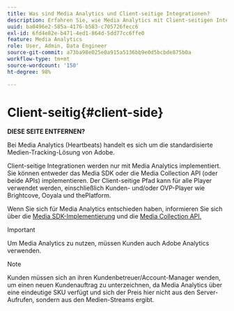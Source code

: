 ```yaml
---
title: Was sind Media Analytics und Client-seitige Integrationen?
description: Erfahren Sie, wie Media Analytics mit Client-seitigen Integrationen und dem Media-SDK und/oder der Mediensammlungs-API funktioniert.
uuid: ba0496e2-585a-4176-b583-c705726fecc6
exl-id: 6fd4e82e-b471-4ed1-864d-5dd77cc6ffe0
feature: Media Analytics
role: User, Admin, Data Engineer
source-git-commit: a73ba98e025e0a915a5136bb9e0d5bcbde875b0a
workflow-type: tm+mt
source-wordcount: '150'
ht-degree: 98%

---
```


# Client-seitig{#client-side}

**DIESE SEITE ENTFERNEN?**

Bei Media Analytics (Heartbeats) handelt es sich um die standardisierte Medien-Tracking-Lösung von Adobe.

Client-seitige Integrationen werden nur mit Media Analytics implementiert. Sie können entweder das Media SDK oder die Media Collection API (oder beide APIs) implementieren. Der Client-seitige Pfad kann für alle Player verwendet werden, einschließlich Kunden- und/oder OVP-Player wie Brightcove, Ooyala und thePlatform.

Wenn Sie sich für Media Analytics entschieden haben, informieren Sie sich über die [Media SDK-Implementierung](/help/implementation/media-sdk/media-sdk-overview.md) und die [Media Collection API.](/help/implementation/media-collection-api/mc-api-overview.md)

>[!IMPORTANT]
>
>Um Media Analytics zu nutzen, müssen Kunden auch Adobe Analytics verwenden.

>[!NOTE]
>
>Kunden müssen sich an ihren Kundenbetreuer/Account-Manager wenden, um einen neuen Kundenauftrag zu unterzeichnen, da Media Analytics über eine eindeutige SKU verfügt und sich der Preis hier nicht aus den Server-Aufrufen, sondern aus den Medien-Streams ergibt.
